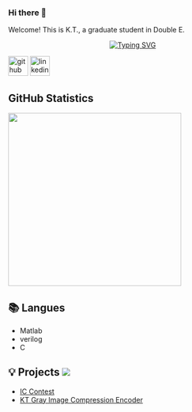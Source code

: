 ### Hi there 👋 

Welcome! This is K.T., a graduate student in Double E.

<p align="center">
<a href="https://github.com/KT0331">
    <img src="https://readme-typing-svg.demolab.com?font=Fira+Code&size=25&duration=3000&pause=10&color=B1AEF7&background=FFFFFF00&center=true&multiline=true&width=1000&height=80&lines=Researcher+%7C+Master+Student;Electrical+Engineering+%7C+Analog+IC+Design+%7C+Digital+IC+Design" alt="Typing SVG" />  

  
[<img src='https://cdn.jsdelivr.net/npm/simple-icons@3.0.1/icons/github.svg' alt='github' height='40'>](https://github.com/KT0331)  [<img src='https://cdn.jsdelivr.net/npm/simple-icons@3.0.1/icons/linkedin.svg' alt='linkedin' height='40'>](https://www.linkedin.com/in/kuan-ting)  
  
<!-- GitHub Statistics -->

## GitHub Statistics  

<div >  
  
<img height="350px" src="https://github-readme-stats.vercel.app/api/top-langs/?username=KT0331&hide_border=true&show_icons=true&langs_count=6&icon_color=fff&bg_color=0,52fa5a,4dfcff,c64dff&theme=graywhite&theme=dracula"/>
  
  
## 📚 Langues  
  
- Matlab  
- verilog  
- C
  
## 💡 Projects  ![](https://img.shields.io/badge/Text_Editor-Sublime-9370DB)
- [IC Contest](https://github.com/KT0331/IC_Contest)
- [KT Gray Image Compression Encoder](https://github.com/KT0331/NCHU_2023_Spring_SOC_Lab/tree/main/Final%20Project)
